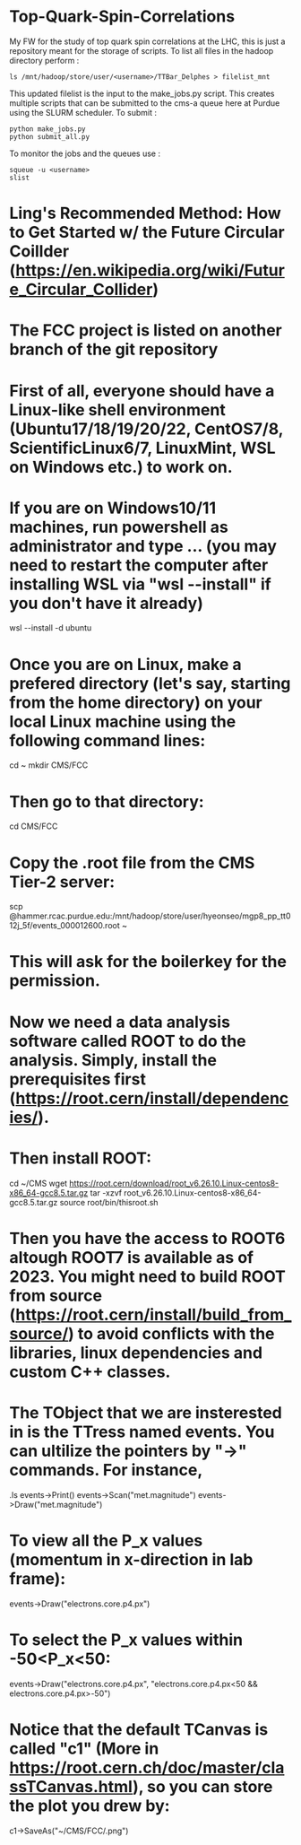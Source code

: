 # Top-Quark-Spin-Correlations

My FW for the study of top quark spin correlations at the LHC, this is just a repository meant for the storage of scripts.
To list all files in the hadoop directory perform :
```
ls /mnt/hadoop/store/user/<username>/TTBar_Delphes > filelist_mnt
```
This updated filelist is the input to the make_jobs.py script.
This creates multiple scripts that can be submitted to the cms-a queue here at Purdue using the SLURM scheduler.
To submit :
```
python make_jobs.py
python submit_all.py
```
To monitor the jobs and the queues use :
```
squeue -u <username>
slist
```

# Ling's Recommended Method: How to Get Started w/ the Future Circular Coillder (https://en.wikipedia.org/wiki/Future_Circular_Collider)  
# The FCC project is listed on another branch of the git repository

# First of all, everyone should have a Linux-like shell environment (Ubuntu17/18/19/20/22, CentOS7/8, ScientificLinux6/7, LinuxMint, WSL on Windows etc.) to work on.
# If you are on Windows10/11 machines, run powershell as administrator and type ... (you may need to restart the computer after installing WSL via "wsl --install" if you don't have it already)
wsl --install -d ubuntu
# Once you are on Linux, make a prefered directory (let's say, starting from the home directory) on your local Linux machine using the following command lines:
cd ~
mkdir CMS/FCC
# Then go to that directory:
cd CMS/FCC
# Copy the .root file from the CMS Tier-2 server:
scp <purdue username>@hammer.rcac.purdue.edu:/mnt/hadoop/store/user/hyeonseo/mgp8_pp_tt012j_5f/events_000012600.root ~
# This will ask for the boilerkey for the permission.
# Now we need a data analysis software called ROOT to do the analysis. Simply, install the prerequisites first (https://root.cern/install/dependencies/). 
# Then install ROOT: 
cd ~/CMS
wget https://root.cern/download/root_v6.26.10.Linux-centos8-x86_64-gcc8.5.tar.gz
tar -xzvf root_v6.26.10.Linux-centos8-x86_64-gcc8.5.tar.gz
source root/bin/thisroot.sh
# Then you have the access to ROOT6 altough ROOT7 is available as of 2023. You might need to build ROOT from source (https://root.cern/install/build_from_source/) to avoid conflicts with the libraries, linux dependencies and custom C++ classes. 
# The TObject that we are insterested in is the TTress named events. You can ultilize the pointers by "->" commands. For instance,
.ls events->Print()
events->Scan("met.magnitude") 
events->Draw("met.magnitude")
# To view all the P_x values (momentum in x-direction in lab frame): 
events->Draw("electrons.core.p4.px")
# To select the P_x values within -50<P_x<50:
events->Draw("electrons.core.p4.px", "electrons.core.p4.px<50 && electrons.core.p4.px>-50")
# Notice that the default TCanvas is called "c1" (More in https://root.cern.ch/doc/master/classTCanvas.html), so you can store the plot you drew by:
c1->SaveAs("~/CMS/FCC/<the name of the file>.png")

